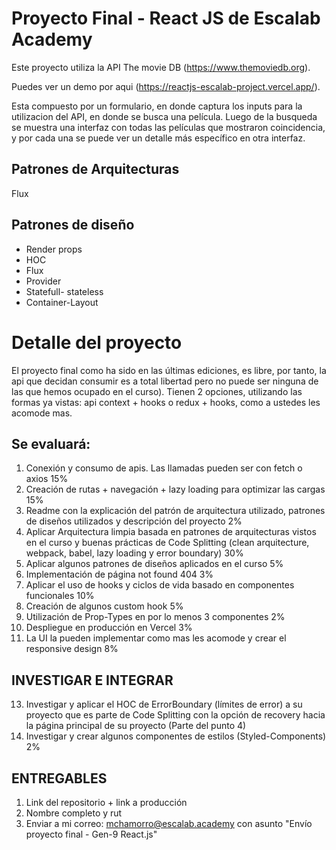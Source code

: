 # Proyecto Final - React JS de Escalab Academy

Este proyecto utiliza la API The movie DB (https://www.themoviedb.org).

Puedes ver un demo por aqui (https://reactjs-escalab-project.vercel.app/).

Esta compuesto por un formulario, en donde captura los inputs para la utilizacion del API, en donde se busca una película.
Luego de la busqueda se muestra una interfaz con todas las películas que mostraron coincidencia, y por cada una se puede ver un detalle más específico en otra interfaz.

## Patrones de Arquitecturas

Flux

## Patrones de diseño

- Render props
- HOC
- Flux
- Provider
- Statefull- stateless
- Container-Layout

# Detalle del proyecto

El proyecto final como ha sido en las últimas ediciones, es libre, por tanto, la api que decidan consumir es a total libertad pero no puede ser ninguna de las que hemos ocupado en el curso). Tienen 2 opciones, utilizando las formas ya vistas: api context + hooks o redux + hooks, como a ustedes les acomode mas.

## Se evaluará:

1. Conexión y consumo de apis. Las llamadas pueden ser con fetch o axios 15%
2. Creación de rutas + navegación + lazy loading para optimizar las cargas 15%
3. Readme con la explicación del patrón de arquitectura utilizado, patrones de diseños utilizados y descripción del proyecto 2%
4. Aplicar Arquitectura limpia basada en patrones de arquitecturas vistos en el curso y buenas prácticas de Code Splitting (clean arquitecture, webpack, babel, lazy loading y error boundary) 30%
5. Aplicar algunos patrones de diseños aplicados en el curso 5%
6. Implementación de página not found 404 3%
7. Aplicar el uso de hooks y ciclos de vida basado en componentes funcionales 10%
8. Creación de algunos custom hook 5%
9. Utilización de Prop-Types en por lo menos 3 componentes 2%
10. Despliegue en producción en Vercel 3%
11. La UI la pueden implementar como mas les acomode y crear el responsive design 8%

## INVESTIGAR E INTEGRAR

13. Investigar y aplicar el HOC de ErrorBoundary (límites de error) a su proyecto que es parte de Code Splitting con la opción de recovery hacia la página principal de su proyecto (Parte del punto 4)
14. Investigar y crear algunos componentes de estilos (Styled-Components) 2%

## ENTREGABLES

1. Link del repositorio + link a producción
2. Nombre completo y rut
3. Enviar a mi correo: mchamorro@escalab.academy con asunto "Envío proyecto final - Gen-9 React.js"
